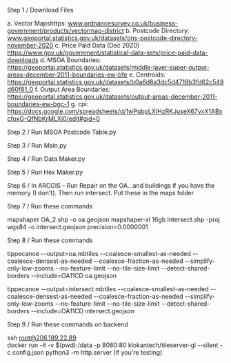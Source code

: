 Step 1 / Download Files

a. Vector Mapshttps: www.ordnancesurvey.co.uk/business-government/products/vectormap-district
b. Postcode Directory: www.geoportal.statistics.gov.uk/datasets/ons-postcode-directory-november-2020
c. Price Paid Data (Dec 2020) https://www.gov.uk/government/statistical-data-sets/price-paid-data-downloads
d. MSOA Boundaries: https://geoportal.statistics.gov.uk/datasets/middle-layer-super-output-areas-december-2011-boundaries-ew-bfe
e. Centroids: https://geoportal.statistics.gov.uk/datasets/b0a6d8a3dc5d4718b3fd62c548d60f81_0
f. Output Area Boundaries: https://geoportal.statistics.gov.uk/datasets/output-areas-december-2011-boundaries-ew-bgc-1
g. cpi: https://docs.google.com/spreadsheets/d/1wPqbpLXIHzRKJuseX67vxX1ABxcfoxG-QfNbKrMLXi0/edit#gid=0

Step 2 / Run MSOA Postcode Table.py 

Step 3 / Run Main.py

Step 4 / Run Data Maker.py

Step 5 / Run Hex Maker.py

Step 6 / In ARCGIS - Run Repair on the OA...and buildings if you have the memory (I don't). Then run intersect. Put these in the maps folder

Step 7 / Run these commands

mapshaper OA_2.shp -o oa.geojson
mapshaper-xl 16gb Intersect.shp -proj wgs84 -o intersect.geojson precision=0.0000001

Step 8 / Run these commands

tippecanoe --output=oa.mbtiles --coalesce-smallest-as-needed --coalesce-densest-as-needed --coalesce-fraction-as-needed --simplify-only-low-zooms --no-feature-limit --no-tile-size-limit --detect-shared-borders --include=OA11CD oa.geojson

tippecanoe --output=intersect.mbtiles --coalesce-smallest-as-needed --coalesce-densest-as-needed --coalesce-fraction-as-needed --simplify-only-low-zooms --no-feature-limit --no-tile-size-limit --detect-shared-borders --include=OA11CD intersect.geojson

Step 9 / Run these commands on backend

ssh root@206.189.22.89  
docker run -it -v $(pwd):/data -p 8080:80 klokantech/tileserver-gl --silent -c config.json
python3 -m http.server (if you're testing)